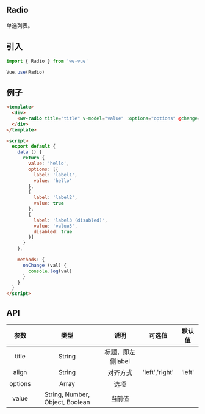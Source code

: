 Radio
---
单选列表。

## 引入

```js
import { Radio } from 'we-vue'

Vue.use(Radio)
```

## 例子

```html
<template>
  <div>
    <wv-radio title="title" v-model="value" :options="options" @change="onChange"></wv-radio>
  </div>
</template>

<script>
  export default {
    data () {
      return {
        value: 'hello',
        options: [{
          label: 'label1',
          value: 'hello'
        },
        {
          label: 'label2',
          value: true
        },
        {
          label: 'label3 (disabled)',
          value: 'value3',
          disabled: true
        }]
      }
    },

    methods: {
      onChange (val) {
        console.log(val)
      }
    }
  }
</script>
```

## API

|   参数   |   类型    |   说明   | 可选值  |  默认值  |
| :----: | :-----: | :----: | :--: | :---: |
| title  | String  |  标题，即左侧label   |      |       |
| align  | String  |  对齐方式   |  'left','right'    |   'left'    |
| options  | Array  |  选项   |      |       |
| value | String, Number, Object, Boolean | 当前值 |      |    |
